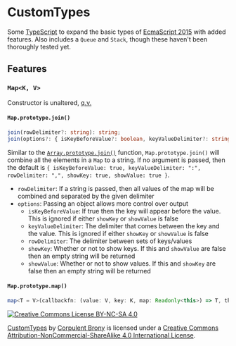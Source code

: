 # CustomTypes
Some [TypeScript](https://www.typescriptlang.org/) to expand the basic types of [EcmaScript 2015](http://www.ecma-international.org/publications/files/ECMA-ST/Ecma-262.pdf) with added features.  Also includes a `Queue` and `Stack`, though these haven't been thoroughly tested yet.

## Features

### `Map<K, V>`

Constructor is unaltered, [q.v.](https://developer.mozilla.org/en-US/docs/Web/JavaScript/Reference/Global_Objects/Map)

#### `Map.prototype.join()`

```typescript
join(rowDelimiter?: string): string;
join(options?: { isKeyBeforeValue?: boolean, keyValueDelimiter?: string, rowDelimiter?: string, showKey?: boolean, showValue?: boolean }): string;
```

Similar to the [`Array.prototype.join()`](https://developer.mozilla.org/en-US/docs/Web/JavaScript/Reference/Global_Objects/Array/join) function, `Map.prototype.join()` will combine all the elements in a `Map` to a string.  If no argument is passed, then the default is `{ isKeyBeforeValue: true, keyValueDelimiter: ":", rowDelimiter: ",", showKey: true, showValue: true }`.
* `rowDelimiter`: If a string is passed, then all values of the map will be combined and separated by the given delimiter
* `options`: Passing an object allows more control over output
  * `isKeyBeforeValue`: If true then the key will appear before the value.  This is ignored if either `showKey` or `showValue` is false
  * `keyValueDelimiter`: The delimiter that comes between the key and the value.  This is ignored if either `showKey` or `showValue` is false
  * `rowDelimiter`: The delimiter between sets of keys/values
  * `showKey`: Whether or not to show keys.  If this and `showValue` are false then an empty string will be returned
  * `showValue`: Whether or not to show values.  If this and `showKey` are false then an empty string will be returned

#### `Map.prototype.map()`

```typescript
map<T = V>(callbackfn: (value: V, key: K, map: Readonly<this>) => T, thisArg?: object): Map<K, T>;
```


[![Creative Commons License BY-NC-SA 4.0][Creative Commons License Logo]](https://creativecommons.org/licenses/by-nc-sa/4.0/)

[CustomTypes](https://github.com/CorpulentBrony/CustomTypes) by [Corpulent Brony](https://github.com/CorpulentBrony) is licensed under a [Creative Commons Attribution-NonCommercial-ShareAlike 4.0 International License](https://creativecommons.org/licenses/by-nc-sa/4.0/).

[Creative Commons License Logo]: https://i.creativecommons.org/l/by-nc-sa/4.0/88x31.png "Creative Commons License BY-NC-SA 4.0"